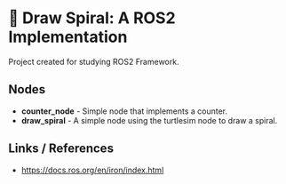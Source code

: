 # :robot: Draw Spiral: A ROS2 Implementation

Project created for studying ROS2 Framework.

## Nodes

- **counter_node** - Simple node that implements a counter.
- **draw_spiral** - A simple node using the turtlesim node to draw a spiral.

## Links / References

* https://docs.ros.org/en/iron/index.html
